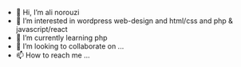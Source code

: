 - 👋 Hi, I’m ali norouzi
- 👀 I’m interested in wordpress web-design and html/css and php & javascript/react
- 🌱 I’m currently learning php
- 💞️ I’m looking to collaborate on ...
- 📫 How to reach me ...

<!---
ali94n0/ali94n0 is a ✨ special ✨ repository because its `README.md` (this file) appears on your GitHub profile.
You can click the Preview link to take a look at your changes.
--->

